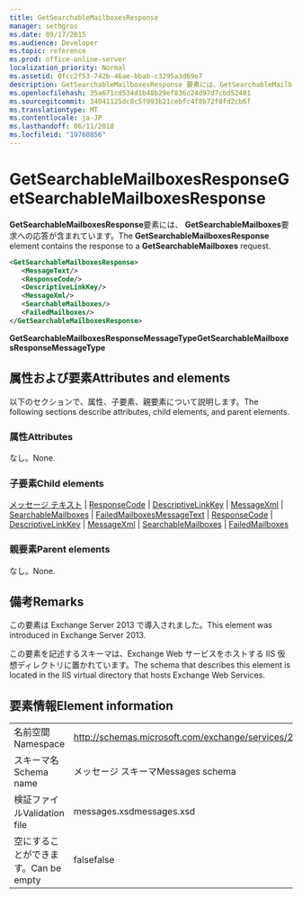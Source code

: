```yaml
---
title: GetSearchableMailboxesResponse
manager: sethgros
ms.date: 09/17/2015
ms.audience: Developer
ms.topic: reference
ms.prod: office-online-server
localization_priority: Normal
ms.assetid: 0fcc2f53-742b-46ae-bbab-c3295a3d69e7
description: GetSearchableMailboxesResponse 要素には、GetSearchableMailboxes 要求への応答が含まれています。
ms.openlocfilehash: 35a671cd534d1b48b29ef836c24d97d7cbd52401
ms.sourcegitcommit: 34041125dc8c5f993b21cebfc4f8b72f0fd2cb6f
ms.translationtype: MT
ms.contentlocale: ja-JP
ms.lasthandoff: 06/11/2018
ms.locfileid: "19760856"
---
```

# <a name="getsearchablemailboxesresponse"></a><span data-ttu-id="4af4a-103">GetSearchableMailboxesResponse</span><span class="sxs-lookup"><span data-stu-id="4af4a-103">GetSearchableMailboxesResponse</span></span>

<span data-ttu-id="4af4a-104">**GetSearchableMailboxesResponse**要素には、 **GetSearchableMailboxes**要求への応答が含まれています。</span><span class="sxs-lookup"><span data-stu-id="4af4a-104">The **GetSearchableMailboxesResponse** element contains the response to a **GetSearchableMailboxes** request.</span></span> 
  
```XML
<GetSearchableMailboxesResponse>
   <MessageText/>
   <ResponseCode/>
   <DescriptiveLinkKey/>
   <MessageXml/>
   <SearchableMailboxes/>
   <FailedMailboxes/>
</GetSearchableMailboxesResponse>
```

 <span data-ttu-id="4af4a-105">**GetSearchableMailboxesResponseMessageType**</span><span class="sxs-lookup"><span data-stu-id="4af4a-105">**GetSearchableMailboxesResponseMessageType**</span></span>
## <a name="attributes-and-elements"></a><span data-ttu-id="4af4a-106">属性および要素</span><span class="sxs-lookup"><span data-stu-id="4af4a-106">Attributes and elements</span></span>

<span data-ttu-id="4af4a-107">以下のセクションで、属性、子要素、親要素について説明します。</span><span class="sxs-lookup"><span data-stu-id="4af4a-107">The following sections describe attributes, child elements, and parent elements.</span></span>
  
### <a name="attributes"></a><span data-ttu-id="4af4a-108">属性</span><span class="sxs-lookup"><span data-stu-id="4af4a-108">Attributes</span></span>

<span data-ttu-id="4af4a-109">なし。</span><span class="sxs-lookup"><span data-stu-id="4af4a-109">None.</span></span>
  
### <a name="child-elements"></a><span data-ttu-id="4af4a-110">子要素</span><span class="sxs-lookup"><span data-stu-id="4af4a-110">Child elements</span></span>

<span data-ttu-id="4af4a-111">[メッセージ テキスト](messagetext.md) | [ResponseCode](responsecode.md) | [DescriptiveLinkKey](descriptivelinkkey.md) | [MessageXml](messagexml.md) | [SearchableMailboxes](searchablemailboxes.md) | [FailedMailboxes](failedmailboxes.md)</span><span class="sxs-lookup"><span data-stu-id="4af4a-111">[MessageText](messagetext.md) | [ResponseCode](responsecode.md) | [DescriptiveLinkKey](descriptivelinkkey.md) | [MessageXml](messagexml.md) | [SearchableMailboxes](searchablemailboxes.md) | [FailedMailboxes](failedmailboxes.md)</span></span>
  
### <a name="parent-elements"></a><span data-ttu-id="4af4a-112">親要素</span><span class="sxs-lookup"><span data-stu-id="4af4a-112">Parent elements</span></span>

<span data-ttu-id="4af4a-113">なし。</span><span class="sxs-lookup"><span data-stu-id="4af4a-113">None.</span></span>
  
## <a name="remarks"></a><span data-ttu-id="4af4a-114">備考</span><span class="sxs-lookup"><span data-stu-id="4af4a-114">Remarks</span></span>

<span data-ttu-id="4af4a-115">この要素は Exchange Server 2013 で導入されました。</span><span class="sxs-lookup"><span data-stu-id="4af4a-115">This element was introduced in Exchange Server 2013.</span></span>
  
<span data-ttu-id="4af4a-116">この要素を記述するスキーマは、Exchange Web サービスをホストする IIS 仮想ディレクトリに置かれています。</span><span class="sxs-lookup"><span data-stu-id="4af4a-116">The schema that describes this element is located in the IIS virtual directory that hosts Exchange Web Services.</span></span>
  
## <a name="element-information"></a><span data-ttu-id="4af4a-117">要素情報</span><span class="sxs-lookup"><span data-stu-id="4af4a-117">Element information</span></span>

|||
|:-----|:-----|
|<span data-ttu-id="4af4a-118">名前空間</span><span class="sxs-lookup"><span data-stu-id="4af4a-118">Namespace</span></span>  <br/> |http://schemas.microsoft.com/exchange/services/2006/messages  <br/> |
|<span data-ttu-id="4af4a-119">スキーマ名</span><span class="sxs-lookup"><span data-stu-id="4af4a-119">Schema name</span></span>  <br/> |<span data-ttu-id="4af4a-120">メッセージ スキーマ</span><span class="sxs-lookup"><span data-stu-id="4af4a-120">Messages schema</span></span>  <br/> |
|<span data-ttu-id="4af4a-121">検証ファイル</span><span class="sxs-lookup"><span data-stu-id="4af4a-121">Validation file</span></span>  <br/> |<span data-ttu-id="4af4a-122">messages.xsd</span><span class="sxs-lookup"><span data-stu-id="4af4a-122">messages.xsd</span></span>  <br/> |
|<span data-ttu-id="4af4a-123">空にすることができます。</span><span class="sxs-lookup"><span data-stu-id="4af4a-123">Can be empty</span></span>  <br/> |<span data-ttu-id="4af4a-124">false</span><span class="sxs-lookup"><span data-stu-id="4af4a-124">false</span></span>  <br/> |
   

